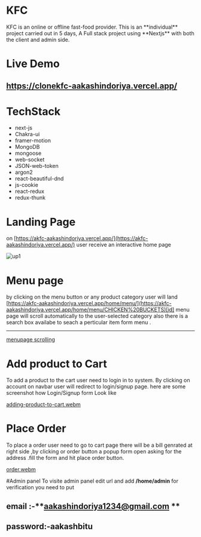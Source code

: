 # KFC
<aside>
 KFC is an online or offline fast-food provider. This is an **individual** project carried out in 5 days, A Full stack project using **Nextjs** with both the client and admin side.
</aside>

# Live Demo
## https://clonekfc-aakashindoriya.vercel.app/

# TechStack
- next-js
- Chakra-ui
- framer-motion
- MongoDB
- mongoose
- web-socket
- JSON-web-token
- argon2
- react-beautiful-dnd
- js-cookie
- react-redux
- redux-thunk

# Landing Page


on [https://akfc-aakashindoriya.vercel.app/](https://akfc-aakashindoriya.vercel.app/) user receive an interactive home page

![up1](https://user-images.githubusercontent.com/37771235/218017016-1a1daa92-9964-4e6a-841a-1c507b180922.png)

# Menu page

by clicking on the menu button  or any product category user will land  [https://akfc-aakashindoriya.vercel.app/home/menu/](https://akfc-aakashindoriya.vercel.app/home/menu/CHICKEN%20BUCKETS)[id]
menu page will scroll automatically to the user-selected category also there is a search box availabe to seach a perticular item form menu .

------
[menupage scrolling](https://user-images.githubusercontent.com/37771235/218021267-780b602e-24b3-47ec-abc3-148f3478c853.webm)


# Add product to Cart

To add a product to the cart user need to login in to system. By clicking on account on navbar user will redirect to login/signup page.
here are some screenshot how Login/Signup form Look like


[adding-product-to-cart.webm](https://user-images.githubusercontent.com/37771235/218047156-1f89fb8b-eb7a-4655-8381-60a6655c05e6.webm)

# Place Order 

To place a order user need to go to cart page there will be a bill genrated at right side ,by clicking or order button a popup form open asking for the address .fill the form and hit place order button.


[order.webm](https://user-images.githubusercontent.com/37771235/218052907-86edd7dc-38d6-4820-a85e-9f76cf928802.webm)


#Admin panel
To visite admin panel edit url and add **/home/admin**  for verification you need to put 
## email :-**aakashindoriya1234@gmail.com **
## password:-**aakashbitu**














